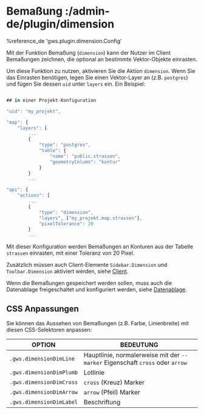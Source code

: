 # Bemaßung :/admin-de/plugin/dimension

%reference_de 'gws.plugin.dimension.Config'

Mit der Funktion Bemaßung (``dimension``) kann der Nutzer im Client Bemaßungen zeichnen, die optional an bestimmte Vektor-Objekte einrasten.

Um diese Funktion zu nutzen, aktivieren Sie die Aktion ``dimension``. Wenn Sie das Einrasten benötigen, legen Sie einen Vektor-Layer an (z.B. ``postgres``) und fügen Sie dessen ``uid`` unter ``layers`` ein. Ein Beispiel:

```javascript

## in einer Projekt-Konfiguration

"uid": "my_projekt",

"map": {
    "layers": [
        ...
        {
            "type": "postgres",
            "table": {
                "name": "public.strassen",
                "geometryColumn": "kontur"
            }
        }
        ...

"api": {
    "actions": [
        ...
        {
            "type": "dimension",
            "layers", ["my_projekt.map.strassen"],
            "pixelTolerance": 20
        }
        ...
```

Mit dieser Konfiguration werden Bemaßungen an Konturen aus der Tabelle ``strassen`` einrasten, mit einer Toleranz von 20 Pixel.

Zusätzlich müssen auch Client-Elemente ``Sidebar.Dimension`` und ``Toolbar.Dimension`` aktiviert werden, siehe [Client](/admin-de/config/client).

Wenn die Bemaßungen gespeichert werden sollen, muss auch die Datenablage freigeschaltet und konfiguriert werden, siehe [Datenablage](/admin-de/config/datenablage).

## CSS Anpassungen

Sie können das Aussehen von Bemaßungen (z.B. Farbe, Linienbreite) mit diesen CSS-Selektoren anpassen:

| OPTION | BEDEUTUNG |
|--|--|
| ``.gws.dimensionDimLine`` | Hauptlinie, normalerweise mit der ``--marker`` Eigenschaft ``cross`` oder ``arrow`` |
| ``.gws.dimensionDimPlumb`` | Lotlinie |
| ``.gws.dimensionDimCross`` | ``cross`` (Kreuz) Marker |
| ``.gws.dimensionDimArrow`` | ``arrow`` (Pfeil) Marker |
| ``.gws.dimensionDimLabel`` | Beschriftung |
